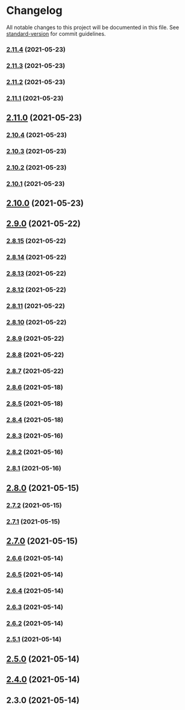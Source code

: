 # Changelog

All notable changes to this project will be documented in this file. See [standard-version](https://github.com/conventional-changelog/standard-version) for commit guidelines.

### [2.11.4](https://github.com/Polyterative/Patcher/compare/v2.11.3...v2.11.4) (2021-05-23)

### [2.11.3](https://github.com/Polyterative/Patcher/compare/v2.11.2...v2.11.3) (2021-05-23)

### [2.11.2](https://github.com/Polyterative/Patcher/compare/v2.11.1...v2.11.2) (2021-05-23)

### [2.11.1](https://github.com/Polyterative/Patcher/compare/v2.11.0...v2.11.1) (2021-05-23)

## [2.11.0](https://github.com/Polyterative/Patcher/compare/v2.10.4...v2.11.0) (2021-05-23)

### [2.10.4](https://github.com/Polyterative/Patcher/compare/v2.10.3...v2.10.4) (2021-05-23)

### [2.10.3](https://github.com/Polyterative/Patcher/compare/v2.10.2...v2.10.3) (2021-05-23)

### [2.10.2](https://github.com/Polyterative/Patcher/compare/v2.10.1...v2.10.2) (2021-05-23)

### [2.10.1](https://github.com/Polyterative/Patcher/compare/v2.10.0...v2.10.1) (2021-05-23)

## [2.10.0](https://github.com/Polyterative/Patcher/compare/v2.9.0...v2.10.0) (2021-05-23)

## [2.9.0](https://github.com/Polyterative/Patcher/compare/v2.8.15...v2.9.0) (2021-05-22)

### [2.8.15](https://github.com/Polyterative/Patcher/compare/v2.8.14...v2.8.15) (2021-05-22)

### [2.8.14](https://github.com/Polyterative/Patcher/compare/v2.8.13...v2.8.14) (2021-05-22)

### [2.8.13](https://github.com/Polyterative/Patcher/compare/v2.8.12...v2.8.13) (2021-05-22)

### [2.8.12](https://github.com/Polyterative/Patcher/compare/v2.8.11...v2.8.12) (2021-05-22)

### [2.8.11](https://github.com/Polyterative/Patcher/compare/v2.8.10...v2.8.11) (2021-05-22)

### [2.8.10](https://github.com/Polyterative/Patcher/compare/v2.8.9...v2.8.10) (2021-05-22)

### [2.8.9](https://github.com/Polyterative/Patcher/compare/v2.8.8...v2.8.9) (2021-05-22)

### [2.8.8](https://gitlab.com/polymain/focus/compare/v2.8.7...v2.8.8) (2021-05-22)

### [2.8.7](https://gitlab.com/polymain/focus/compare/v2.8.6...v2.8.7) (2021-05-22)

### [2.8.6](https://gitlab.com/polymain/focus/compare/v2.8.5...v2.8.6) (2021-05-18)

### [2.8.5](https://gitlab.com/polymain/focus/compare/v2.8.4...v2.8.5) (2021-05-18)

### [2.8.4](https://gitlab.com/polymain/focus/compare/v2.8.3...v2.8.4) (2021-05-18)

### [2.8.3](https://gitlab.com/polymain/focus/compare/v2.8.2...v2.8.3) (2021-05-16)

### [2.8.2](https://gitlab.com/polymain/focus/compare/v2.8.1...v2.8.2) (2021-05-16)

### [2.8.1](https://gitlab.com/polymain/focus/compare/v2.8.0...v2.8.1) (2021-05-16)

## [2.8.0](https://gitlab.com/polymain/focus/compare/v2.7.2...v2.8.0) (2021-05-15)

### [2.7.2](https://gitlab.com/polymain/focus/compare/v2.7.1...v2.7.2) (2021-05-15)

### [2.7.1](https://gitlab.com/polymain/focus/compare/v2.7.0...v2.7.1) (2021-05-15)

## [2.7.0](https://gitlab.com/polymain/focus/compare/v2.6.6...v2.7.0) (2021-05-15)

### [2.6.6](https://gitlab.com/polymain/focus/compare/v2.6.5...v2.6.6) (2021-05-14)

### [2.6.5](https://gitlab.com/polymain/focus/compare/v2.6.4...v2.6.5) (2021-05-14)

### [2.6.4](https://gitlab.com/polymain/focus/compare/v2.6.3...v2.6.4) (2021-05-14)

### [2.6.3](https://gitlab.com/polymain/focus/compare/v2.6.2...v2.6.3) (2021-05-14)

### [2.6.2](https://gitlab.com/polymain/focus/compare/v2.5.1...v2.6.2) (2021-05-14)

### [2.5.1](https://gitlab.com/polymain/focus/compare/v2.5.0...v2.5.1) (2021-05-14)

## [2.5.0](https://gitlab.com/polymain/focus/compare/v2.4.0...v2.5.0) (2021-05-14)

## [2.4.0](https://gitlab.com/polymain/focus/compare/v2.3.0...v2.4.0) (2021-05-14)

## 2.3.0 (2021-05-14)

